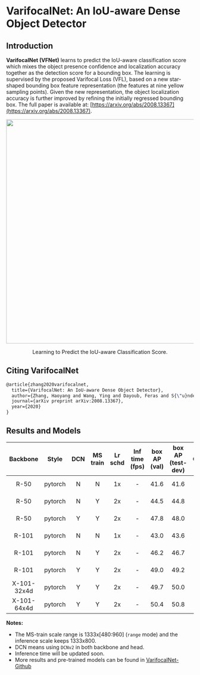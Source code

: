 # VarifocalNet: An IoU-aware Dense Object Detector

## Introduction

<!-- [ALGORITHM] -->

**VarifocalNet (VFNet)** learns to predict the IoU-aware classification score which mixes the object presence confidence and localization accuracy together as the detection score for a bounding box. The learning is supervised by the proposed Varifocal Loss (VFL), based on a new star-shaped bounding box feature representation (the features at nine yellow sampling points). Given the new representation, the object localization accuracy is further improved by refining the initially regressed bounding box. The full paper is available at: [https://arxiv.org/abs/2008.13367](https://arxiv.org/abs/2008.13367).

<div align="center">
  <img src="https://user-images.githubusercontent.com/9102141/97464778-4b9ab000-197c-11eb-9283-ab2907ee0252.png" width="600px" />
  <p>Learning to Predict the IoU-aware Classification Score.</p>
</div>

## Citing VarifocalNet

```latex
@article{zhang2020varifocalnet,
  title={VarifocalNet: An IoU-aware Dense Object Detector},
  author={Zhang, Haoyang and Wang, Ying and Dayoub, Feras and S{\"u}nderhauf, Niko},
  journal={arXiv preprint arXiv:2008.13367},
  year={2020}
}
```

## Results and Models

|  Backbone   |  Style  | DCN | MS train | Lr schd | Inf time (fps) | box AP (val) | box AP (test-dev) |                                                               Config                                                               |                                                                                                                                                                               Download                                                                                                                                                                               |
| :---------: | :-----: | :-: | :------: | :-----: | :------------: | :----------: | :---------------: | :--------------------------------------------------------------------------------------------------------------------------------: | :------------------------------------------------------------------------------------------------------------------------------------------------------------------------------------------------------------------------------------------------------------------------------------------------------------------------------------------------------------------: |
|    R-50     | pytorch |  N  |    N     |   1x    |       -        |     41.6     |       41.6        |               [config](https://github.com/open-mmlab/mmdetection/blob/master/configs/vfnet/vfnet_r50_fpn_1x_coco.py)               |                                                          [model](https://download.openmmlab.com/mmdetection/v2.0/vfnet/vfnet_r50_fpn_1x_coco/vfnet_r50_fpn_1x_coco_20201027-38db6f58.pth) \| [log](https://download.openmmlab.com/mmdetection/v2.0/vfnet/vfnet_r50_fpn_1x_coco/vfnet_r50_fpn_1x_coco.json)                                                           |
|    R-50     | pytorch |  N  |    Y     |   2x    |       -        |     44.5     |       44.8        |           [config](https://github.com/open-mmlab/mmdetection/blob/master/configs/vfnet/vfnet_r50_fpn_mstrain_2x_coco.py)           |                                          [model](https://download.openmmlab.com/mmdetection/v2.0/vfnet/vfnet_r50_fpn_mstrain_2x_coco/vfnet_r50_fpn_mstrain_2x_coco_20201027-7cc75bd2.pth) \| [log](https://download.openmmlab.com/mmdetection/v2.0/vfnet/vfnet_r50_fpn_mstrain_2x_coco/vfnet_r50_fpn_mstrain_2x_coco.json)                                           |
|    R-50     | pytorch |  Y  |    Y     |   2x    |       -        |     47.8     |       48.0        |    [config](https://github.com/open-mmlab/mmdetection/blob/master/configs/vfnet/vfnet_r50_fpn_mdconv_c3-c5_mstrain_2x_coco.py)     |               [model](https://download.openmmlab.com/mmdetection/v2.0/vfnet/vfnet_r50_fpn_mdconv_c3-c5_mstrain_2x_coco/vfnet_r50_fpn_mdconv_c3-c5_mstrain_2x_coco_20201027pth-6879c318.pth) \| [log](https://download.openmmlab.com/mmdetection/v2.0/vfnet/vfnet_r50_fpn_mdconv_c3-c5_mstrain_2x_coco/vfnet_r50_fpn_mdconv_c3-c5_mstrain_2x_coco.json)               |
|    R-101    | pytorch |  N  |    N     |   1x    |       -        |     43.0     |       43.6        |              [config](https://github.com/open-mmlab/mmdetection/blob/master/configs/vfnet/vfnet_r101_fpn_1x_coco.py)               |                                                       [model](https://download.openmmlab.com/mmdetection/v2.0/vfnet/vfnet_r101_fpn_1x_coco/vfnet_r101_fpn_1x_coco_20201027pth-c831ece7.pth) \| [log](https://download.openmmlab.com/mmdetection/v2.0/vfnet/vfnet_r101_fpn_1x_coco/vfnet_r101_fpn_1x_coco.json)                                                       |
|    R-101    | pytorch |  N  |    Y     |   2x    |       -        |     46.2     |       46.7        |          [config](https://github.com/open-mmlab/mmdetection/blob/master/configs/vfnet/vfnet_r101_fpn_mstrain_2x_coco.py)           |                                       [model](https://download.openmmlab.com/mmdetection/v2.0/vfnet/vfnet_r101_fpn_mstrain_2x_coco/vfnet_r101_fpn_mstrain_2x_coco_20201027pth-4a5d53f1.pth) \| [log](https://download.openmmlab.com/mmdetection/v2.0/vfnet/vfnet_r101_fpn_mstrain_2x_coco/vfnet_r101_fpn_mstrain_2x_coco.json)                                       |
|    R-101    | pytorch |  Y  |    Y     |   2x    |       -        |     49.0     |       49.2        |    [config](https://github.com/open-mmlab/mmdetection/blob/master/configs/vfnet/vfnet_r101_fpn_mdconv_c3-c5_mstrain_2x_coco.py)    |             [model](https://download.openmmlab.com/mmdetection/v2.0/vfnet/vfnet_r101_fpn_mdconv_c3-c5_mstrain_2x_coco/vfnet_r101_fpn_mdconv_c3-c5_mstrain_2x_coco_20201027pth-7729adb5.pth) \| [log](https://download.openmmlab.com/mmdetection/v2.0/vfnet/vfnet_r101_fpn_mdconv_c3-c5_mstrain_2x_coco/vfnet_r101_fpn_mdconv_c3-c5_mstrain_2x_coco.json)             |
| X-101-32x4d | pytorch |  Y  |    Y     |   2x    |       -        |     49.7     |       50.0        | [config](https://github.com/open-mmlab/mmdetection/blob/master/configs/vfnet/vfnet_x101_32x4d_fpn_mdconv_c3-c5_mstrain_2x_coco.py) | [model](https://download.openmmlab.com/mmdetection/v2.0/vfnet/vfnet_x101_32x4d_fpn_mdconv_c3-c5_mstrain_2x_coco/vfnet_x101_32x4d_fpn_mdconv_c3-c5_mstrain_2x_coco_20201027pth-d300a6fc.pth) \| [log](https://download.openmmlab.com/mmdetection/v2.0/vfnet/vfnet_x101_32x4d_fpn_mdconv_c3-c5_mstrain_2x_coco/vfnet_x101_32x4d_fpn_mdconv_c3-c5_mstrain_2x_coco.json) |
| X-101-64x4d | pytorch |  Y  |    Y     |   2x    |       -        |     50.4     |       50.8        | [config](https://github.com/open-mmlab/mmdetection/blob/master/configs/vfnet/vfnet_x101_64x4d_fpn_mdconv_c3-c5_mstrain_2x_coco.py) | [model](https://download.openmmlab.com/mmdetection/v2.0/vfnet/vfnet_x101_64x4d_fpn_mdconv_c3-c5_mstrain_2x_coco/vfnet_x101_64x4d_fpn_mdconv_c3-c5_mstrain_2x_coco_20201027pth-b5f6da5e.pth) \| [log](https://download.openmmlab.com/mmdetection/v2.0/vfnet/vfnet_x101_64x4d_fpn_mdconv_c3-c5_mstrain_2x_coco/vfnet_x101_64x4d_fpn_mdconv_c3-c5_mstrain_2x_coco.json) |

**Notes:**

- The MS-train scale range is 1333x\[480:960\] (`range` mode) and the inference scale keeps 1333x800.
- DCN means using `DCNv2` in both backbone and head.
- Inference time will be updated soon.
- More results and pre-trained models can be found in [VarifocalNet-Github](https://github.com/hyz-xmaster/VarifocalNet)
